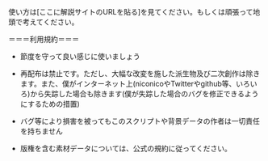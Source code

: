 使い方は[ここに解説サイトのURLを貼る]を見てください。もしくは頑張って地頭で考えてください。

＝＝＝利用規約＝＝＝

- 節度を守って良い感じに使いましょう

- 再配布は禁止です。ただし、大幅な改変を施した派生物及び二次創作は除きます。また、僕がインターネット上(niconicoやTwitterやgithub等、いろいろ)から失踪した場合も除きます(僕が失踪した場合のバグを修正できるようにするための措置)

- バグ等により損害を被ってもこのスクリプトや背景データの作者は一切責任を持ちません

- 版権を含む素材データについては、公式の規約に従ってください。